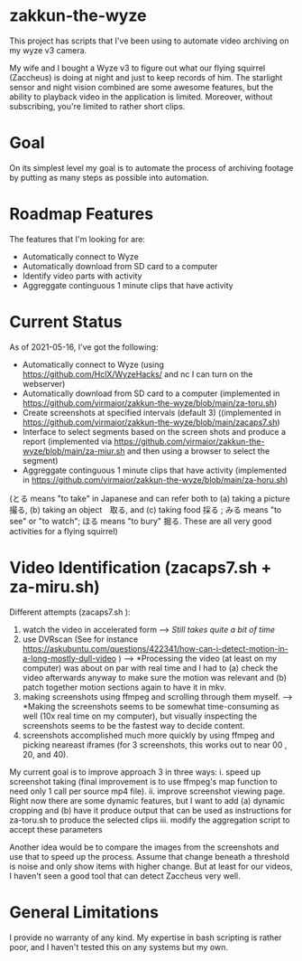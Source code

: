 # zakkun-the-wyze

This project has scripts that I've been using to automate video archiving on my wyze v3 camera. 

My wife and I bought a Wyze v3 to figure out what our flying squirrel (Zaccheus) is doing at night and just to keep records of him. The starlight sensor and night vision combined are some awesome features, but the ability to playback video in the application is limited. Moreover, without subscribing, you're limited to rather short clips.

# Goal

On its simplest level my goal is to automate the process of archiving footage by putting as many steps as possible into automation.


# Roadmap Features

The features that I'm looking for are:
* Automatically connect to Wyze
* Automatically download from SD card to a computer
* Identify video parts with activity
* Aggreggate continguous 1 minute clips that have activity


# Current Status 

As of 2021-05-16, I've got the following:
* Automatically connect to Wyze (using https://github.com/HclX/WyzeHacks/  and nc I can turn on the webserver)
* Automatically download from SD card to a computer (implemented in https://github.com/virmaior/zakkun-the-wyze/blob/main/za-toru.sh)
* Create screenshots at specified intervals (default 3) ((implemented in https://github.com/virmaior/zakkun-the-wyze/blob/main/zacaps7.sh)
* Interface to select segments based on the screen shots and produce a report (implemented via  https://github.com/virmaior/zakkun-the-wyze/blob/main/za-miur.sh and then using a browser to select the segment)
* Aggreggate continguous 1 minute clips that have activity (implemented in https://github.com/virmaior/zakkun-the-wyze/blob/main/za-horu.sh)

(とる means "to take" in Japanese and can refer both to (a) taking a picture　撮る, (b) taking an object　取る, and (c) taking food 採る ; みる means "to see" or "to watch"; ほる means "to bury" 掘る. These are all very good activities for a flying squirrel)

# Video Identification (zacaps7.sh + za-miru.sh)


Different attempts (zacaps7.sh ):
1. watch the video in accelerated form --> *Still takes quite a bit of time*
2. use DVRscan (See for instance https://askubuntu.com/questions/422341/how-can-i-detect-motion-in-a-long-mostly-dull-video ) --> *Processing the video (at least on my computer) was about on par with real time and I had to (a) check the video afterwards anyway to make sure the motion was relevant and (b) patch together motion sections again to have it in mkv.
3. making screenshots using ffmpeg and scrolling through them myself. --> *Making the screenshots seems to be somewhat time-consuming as well (10x real time on my computer), but visually inspecting the screenshots seems to be the fastest way to decide content.
4. screenshots accomplished much more quickly by using ffmpeg and picking neareast iframes (for 3 screenshots, this works out to near 00 , 20, and 40).


My current goal is to improve approach 3 in three ways:
  i.    speed up screenshot taking (final improvement is to use ffmpeg's map function to need only 1 call per source mp4 file).
  ii.   improve screenshot viewing page. Right now there are some dynamic features, but I want to add (a) dynamic cropping and (b) have it produce output that can be used as instructions for za-toru.sh to produce the selected clips
  iii.  modify the aggregation script to accept these parameters

Another idea would be to compare the images from the screenshots and use that to speed up the process. Assume that change beneath a threshold is noise and only show items with higher change. But at least for our videos, I haven't seen a good tool that can detect Zaccheus very well.


# General Limitations

I provide no warranty of any kind. My expertise in bash scripting is rather poor, and I haven't tested this on any systems but my own.
